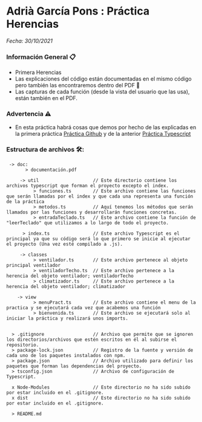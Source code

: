 # Adrià García Pons : Práctica Herencias
_Fecha: 30/10/2021_

### Información General 📋
* Primera Herencias
* Las explicaciones del código están documentadas en el mismo código pero también las encontraremos dentro del PDF 📖   
* Las capturas de cada función (desde la vista del usuario que las usa), están también en el PDF.

### Advertencia ⚠️
* En esta práctica habrá cosas que demos por hecho de las explicadas en la primera práctica [Práctica Github](https://github.com/garciaponsadri/PrimerProyecto) y de la anterior [Práctica Typescript](https://github.com/garciaponsadri/ProyectoTypescript)

### Estructura de archivos 🛠️:

     -> doc:
           > documentación.pdf

         -> util                    // Este directorio contiene los archivos typescript que forman el proyecto excepto el index.
              > funciones.ts        // Este archivo contiene las funciones que serán llamadas por el index y que cada una representa una función de la práctica
              > metodos.ts          // Aquí tenemos los métodos que serán llamados por las funciones y desarrollarán funciones concretas.
              > entradaTeclado.ts   // Este archivo contiene la función de "leerTeclado" que utilizamos a lo largo de todo el proyecto.
             
          > index.ts                // Este archivo Typescript es el principal ya que su código será lo que primero se inicie al ejecutar el proyecto (Una vez esté compilado a .js).
         
         -> classes                 
              > ventilador.ts       // Este archivo pertenece al objeto principal ventilador
              > ventiladorTecho.ts  // Este archivo pertenece a la herencia del objeto ventilador; ventiladorTecho
              > climatizador.ts     // Este archivo pertenece a la herencia del objeto ventilador; climatizador
              
        -> view                  
              > menuPract.ts        // Este archivo contiene el menu de la practica y se ejecutará cada vez que acabemos una función
              > bienvenida.ts       // Este archivo se ejecutará solo al iniciar la práctica y realizará unos imports.
             
             
      > .gitignore                  // Archivo que permite que se ignoren los directorios/archivos que estén escritos en él al subirse el repositorio.
      > package-lock.json           // Registro de la fuente y versión de cada uno de los paquetes instalados con npm.
      > package.json                // Archivo utilizado para definir los paquetes que forman las dependencias del proyecto. 
      > tsconfig.json               // Archivo de configuración de Typescript.
      
      x Node-Modules                // Este directorio no ha sido subido por estar incluido en el .gitignore.
      x dist                        // Este directorio no ha sido subido por estar incluido en el .gitignore.
          
      > README.md
